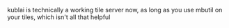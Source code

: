 kublai is technically a working tile server now, as long as you use mbutil on your tiles, which isn't all that helpful
